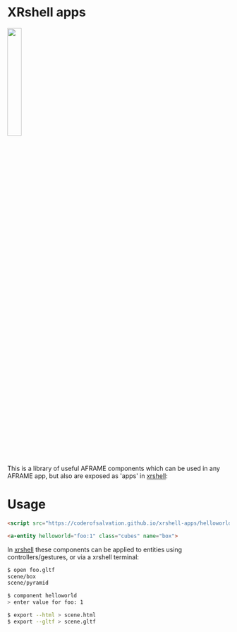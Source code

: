# XRshell apps

<img src='https://github.com/coderofsalvation/xrshell/raw/main/src/assets/logo.svg' width="25%"/>

This is a library of useful AFRAME components which can be used in any AFRAME app, but also are exposed as 'apps' in [xrshell](https://github.com/coderofsalvation/xrshell):

# Usage

```html
<script src="https://coderofsalvation.github.io/xrshell-apps/helloworld.js"/>

<a-entity helloworld="foo:1" class="cubes" name="box">  
```

In [xrshell](https://github.com/coderofsalvation/xrshell) these components can be applied to entities using controllers/gestures, or via a xrshell terminal:

```bash
$ open foo.gltf 
scene/box
scene/pyramid

$ component helloworld
> enter value for foo: 1

$ export --html > scene.html
$ export --gltf > scene.gltf
```
